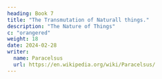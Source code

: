 ```yaml
---
heading: Book 7
title: "The Transmutation of Naturall things."
description: "The Nature of Things"
c: "orangered"
weight: 18
date: 2024-02-28
writer:
  name: Paracelsus
  url: https://en.wikipedia.org/wiki/Paracelsus/
---
```

